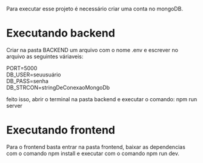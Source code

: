 Para executar esse projeto é necessário criar uma conta no mongoDB.

# Executando backend
Criar na pasta BACKEND um arquivo com o nome .env e escrever no arquivo as seguintes váriaveis:

PORT=5000  
DB_USER=seuusuário  
DB_PASS=senha  
DB_STRCON=stringDeConexaoMongoDb  

feito isso, abrir o terminal na pasta backend e executar o comando: npm run server

# Executando frontend
Para o frontend basta entrar na pasta frontend, baixar as dependencias com o comando npm install e executar com o comando npm run dev.




